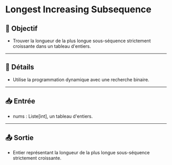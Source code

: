 # Longest Increasing Subsequence

## 🎯 Objectif

- Trouver la longueur de la plus longue sous-séquence strictement croissante dans un tableau d'entiers.

---

## 📝 Détails

- Utilise la programmation dynamique avec une recherche binaire.

---

## 📥 Entrée

- nums : Liste[int], un tableau d'entiers.

---

## 📤 Sortie

- Entier représentant la longueur de la plus longue sous-séquence strictement croissante.


